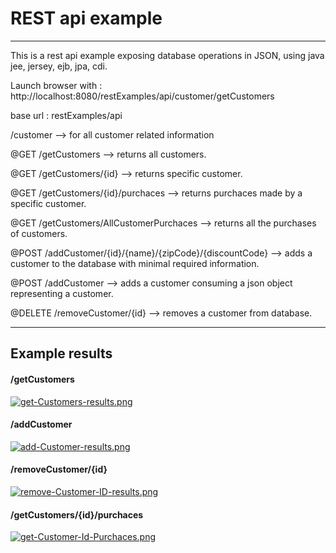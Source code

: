 # REST api example
---
This is a rest api example exposing database operations in JSON, using java jee, jersey, ejb, jpa, cdi.

Launch browser with : http://localhost:8080/restExamples/api/customer/getCustomers

base url : restExamples/api

/customer --> for all customer related information

@GET /getCustomers  -->  returns all customers.

@GET /getCustomers/{id} --> returns specific customer.

@GET /getCustomers/{id}/purchaces --> returns purchaces made by a specific customer.

@GET /getCustomers/AllCustomerPurchaces --> returns all the purchases of customers.

@POST /addCustomer/{id}/{name}/{zipCode}/{discountCode} --> adds a customer to the database with minimal required information.

@POST /addCustomer  --> adds a customer consuming a json object representing a customer.

@DELETE /removeCustomer/{id}  --> removes a customer from database.


---
## Example results
#### /getCustomers
[![get-Customers-results.png](https://i.postimg.cc/nr98V6dP/get-Customers-results.png)](https://postimg.cc/0KvXcH1Y)

#### /addCustomer
[![add-Customer-results.png](https://i.postimg.cc/gjBZDx8n/add-Customer-results.png)](https://postimg.cc/bSkrYN6h)

#### /removeCustomer/{id}
[![remove-Customer-ID-results.png](https://i.postimg.cc/PrWLJVFC/remove-Customer-ID-results.png)](https://postimg.cc/CzKM6700)

#### /getCustomers/{id}/purchaces
[![get-Customer-Id-Purchaces.png](https://i.postimg.cc/nrtFtpx0/get-Customer-Id-Purchaces.png)](https://postimg.cc/7Gm83vf2)

